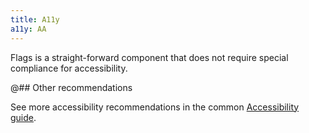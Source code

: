 ```yaml
---
title: A11y
a11y: AA
---
```


Flags is a straight-forward component that does not require special compliance for accessibility.

@## Other recommendations

See more accessibility recommendations in the common [Accessibility guide](/core-principles/a11y/#contrast).
